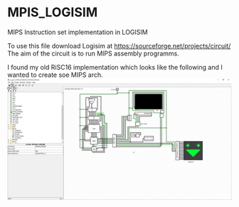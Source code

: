 # MPIS_LOGISIM
MIPS Instruction set implementation in LOGISIM

To use this file download Logisim at https://sourceforge.net/projects/circuit/
The aim of the circuit is to run MIPS assembly programms.

I found my old RiSC16 implementation which looks like the following and I wanted to create soe MIPS arch.
![alt text](https://raw.githubusercontent.com/oxmose/MIPS_LOGISIM/master/old_impl.png)
